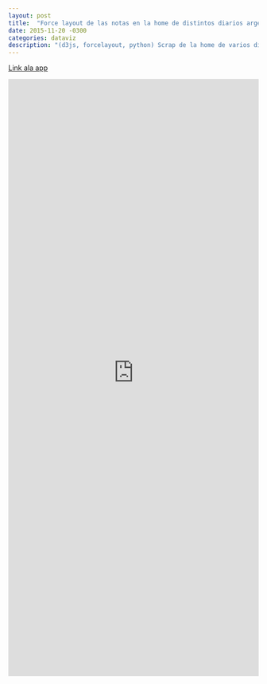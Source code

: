 ```yaml
---
layout: post
title:  "Force layout de las notas en la home de distintos diarios argentinos."
date: 2015-11-20 -0300
categories: dataviz
description: "(d3js, forcelayout, python) Scrap de la home de varios diarios argentinos vinculados por los tag de las noticias"
---
```

[Link ala app](http://forcenews.cbertelegni.com.ar/)
<iframe frameborder="0" width="100%" height="1200" scrolling="auto" src="http://forcenews.cbertelegni.com.ar/"> </iframe>

